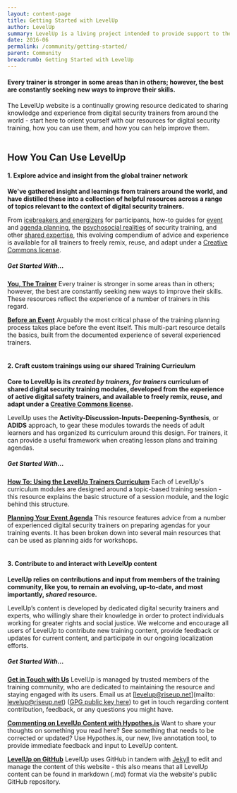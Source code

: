 ```yaml
---
layout: content-page
title: Getting Started with LevelUp
author: LevelUp
summary: LevelUp is a living project intended to provide support to the growing network of individuals providing needed digital safety training and education to users of technology worldwide. We've gathered insight and learnings from trainers around the world, and have distilled these into a collection of helpful resources across a range of topics relevant to the context of digital security trainers.
date: 2016-06
permalink: /community/getting-started/
parent: Community
breadcrumb: Getting Started with LevelUp
---
```

#### Every trainer is stronger in some areas than in others; however, the best are constantly seeking new ways to improve their skills. 

The LevelUp website is a continually growing resource dedicated to sharing knowledge and experience from digital security trainers from around the world - start here to orient yourself with our resources for digital security training, how you can use them, and how you can help improve them.
<br><br>

## How You Can Use LevelUp

#### 1. Explore advice and insight from the global trainer network
**We've gathered insight and learnings from trainers around the world, and have distilled these into a collection of helpful resources across a range of topics relevant to the context of digital security trainers.**

From [icebreakers and energizers]() for participants, how-to guides for [event]() and [agenda planning](), the [psychosocial realities]() of security training, and other [shared expertise](), this evolving compendium of advice and experience is available for all trainers to freely remix, reuse, and adapt under a [Creative Commons license]().

##### Get Started With...
[**You, The Trainer**]()
Every trainer is stronger in some areas than in others; however, the best are constantly seeking new ways to improve their skills. These resources reflect the experience of a number of trainers in this regard.

[**Before an Event**]()
Arguably the most critical phase of the training planning process takes place before the event itself. This multi-part resource details the basics, built from the documented experience of several experienced trainers.
<br><br>

#### 2. Craft custom trainings using our shared Training Curriculum
**Core to LevelUp is its *created by trainers, for trainers* curriculum of shared digital security training modules, developed from the experience of active digital safety trainers, and available to freely remix, reuse, and adapt under a [Creative Commons license]().**

LevelUp uses the **Activity-Discussion-Inputs-Deepening-Synthesis**, or **ADIDS** approach, to gear these modules towards the needs of adult learners and has organized its curriculum around this design. For trainers, it can provide a useful framework when creating lesson plans and training agendas.

##### Get Started With...
[**How To: Using the LevelUp Trainers Curriculum**]()
Each of LevelUp's curriculum modules are designed around a topic-based training session - this resource explains the basic structure of a session module, and the logic behind this structure.

[**Planning Your Event Agenda**]()
This resource features advice from a number of experienced digital security trainers on preparing agendas for your training events. It has been broken down into several main resources that can be used as planning aids for workshops.
<br><br>

#### 3. Contribute to and interact with LevelUp content
**LevelUp relies on contributions and input from members of the training community, like you, to remain an evolving, up-to-date, and most importantly, *shared* resource.**

LevelUp’s content is developed by dedicated digital security trainers and experts, who willingly share their knowledge in order to protect individuals working for greater rights and social justice. We welcome and encourage all users of LevelUp to contribute new training content, provide feedback or updates for current content, and participate in our ongoing localization efforts. 

##### Get Started With...

[**Get in Touch with Us**]()
LevelUp is managed by trusted members of the training community, who are dedicated to maintaining the resource and staying engaged with its users. Email us at [levelup@riseup.net](mailto: levelup@riseup.net) ([GPG public key here]()) to get in touch regarding content contribution, feedback, or any questions you might have.

[**Commenting on LevelUp Content with Hypothes.is**]()
Want to share your thoughts on something you read here? See something that needs to be corrected or updated? Use Hypothes.is, our new, live annotation tool, to provide immediate feedback and input to LevelUp content.

[**LevelUp on GitHub**]()
LevelUp uses GitHub in tandem with [Jekyll](https://jekyllrb.com/) to edit and manage the content of this website - this also means that all LevelUp content can be found in markdown (.md) format via the website's public GitHub repository.
<br><br>














